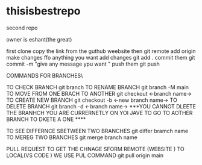 # thisisbestrepo
second repo

owner is eshant(the great)

first clone copy the link from the guthub weebsite then git remote add origin <link>
make changes ffo anything you want
add changes git add .
commit them git commit -m "give any message ypu want  "
push them git push




COMMANDS FOR BRANCHES\

TO CHECK BRANCH git branch
TO RENAME BRANCH git branch -M main
TO MOVE FROM ONE BRACH TO ANOTHER git checkout <-branch name->
TO CREATE NEW BRANCH git checkout -b <-new branch name->
TO DELETE BRANCH git branch -d <-branch name->
***YOU CANNOT DLEETE THE BRANHCH YOU ARE CURRERNETLY ON YOI JAVE TO GO TO AOTHER BRANCH TO DKETE A ONE ****






TO SEE DIFFERNCE SBETWEEN TWO BRANCHES git differ bramch name
TO MEREG TWO BRANCHES git merge branch name







PULL REQUEST
TO GET THE CHNAGE SFORM REMOTE (WEBSITE ) TO LOCAL(VS CODE ) WE USE PUL COMMAND 
git pull origin main